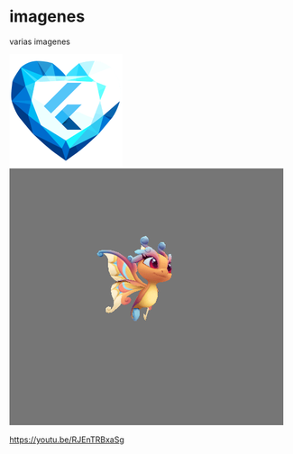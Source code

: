 # imagenes
varias imagenes

<img src="/logoflutter.png" alt="My cool logo"/>

<img src="/avispa.gif" alt="My cool logo"/>



https://youtu.be/RJEnTRBxaSg

